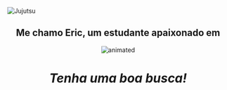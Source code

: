 ![Jujutsu](https://user-images.githubusercontent.com/81690594/130728558-8c53847e-77da-4d56-a743-e336d684bc5b.gif)

<h2 align='center'>Me chamo Eric, um estudante apaixonado em</h2>

<p align="center">
  <img src="https://user-images.githubusercontent.com/81690594/130866404-40fc1d56-275a-40c5-a2a1-f184531bcf8d.gif" alt="animated" />
</p>

<h1 align='center'><i>Tenha uma boa busca!</i></h1>
